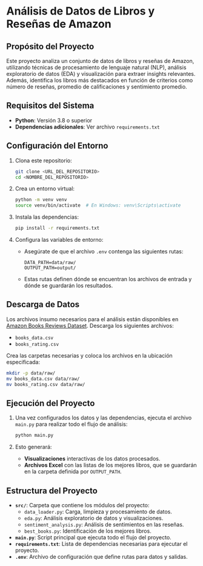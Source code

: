 # Análisis de Datos de Libros y Reseñas de Amazon

## Propósito del Proyecto
Este proyecto analiza un conjunto de datos de libros y reseñas de Amazon, utilizando técnicas de procesamiento de lenguaje natural (NLP), análisis exploratorio de datos (EDA) y visualización para extraer insights relevantes. Además, identifica los libros más destacados en función de criterios como número de reseñas, promedio de calificaciones y sentimiento promedio.

## Requisitos del Sistema
- **Python**: Versión 3.8 o superior
- **Dependencias adicionales**: Ver archivo `requirements.txt`

## Configuración del Entorno
1. Clona este repositorio:
   ```bash
   git clone <URL_DEL_REPOSITORIO>
   cd <NOMBRE_DEL_REPOSITORIO>
   ```

2. Crea un entorno virtual:
   ```bash
   python -m venv venv
   source venv/bin/activate  # En Windows: venv\Scripts\activate
   ```

3. Instala las dependencias:
   ```bash
   pip install -r requirements.txt
   ```

4. Configura las variables de entorno:
   - Asegúrate de que el archivo `.env` contenga las siguientes rutas:
     ```plaintext
     DATA_PATH=data/raw/
     OUTPUT_PATH=output/
     ```
   - Estas rutas definen dónde se encuentran los archivos de entrada y dónde se guardarán los resultados.

## Descarga de Datos
Los archivos insumo necesarios para el análisis están disponibles en [Amazon Books Reviews Dataset](https://www.kaggle.com/datasets/mohamedbakhet/amazon-books-reviews/data?select=books_data.csv). Descarga los siguientes archivos:
- `books_data.csv`
- `books_rating.csv`

Crea las carpetas necesarias y coloca los archivos en la ubicación especificada:
```bash
mkdir -p data/raw/
mv books_data.csv data/raw/
mv books_rating.csv data/raw/
```

## Ejecución del Proyecto
1. Una vez configurados los datos y las dependencias, ejecuta el archivo `main.py` para realizar todo el flujo de análisis:
   ```bash
   python main.py
   ```

2. Esto generará:
   - **Visualizaciones** interactivas de los datos procesados.
   - **Archivos Excel** con las listas de los mejores libros, que se guardarán en la carpeta definida por `OUTPUT_PATH`.

## Estructura del Proyecto
- **`src/`**: Carpeta que contiene los módulos del proyecto:
  - `data_loader.py`: Carga, limpieza y procesamiento de datos.
  - `eda.py`: Análisis exploratorio de datos y visualizaciones.
  - `sentiment_analysis.py`: Análisis de sentimientos en las reseñas.
  - `best_books.py`: Identificación de los mejores libros.
- **`main.py`**: Script principal que ejecuta todo el flujo del proyecto.
- **`requirements.txt`**: Lista de dependencias necesarias para ejecutar el proyecto.
- **`.env`**: Archivo de configuración que define rutas para datos y salidas.